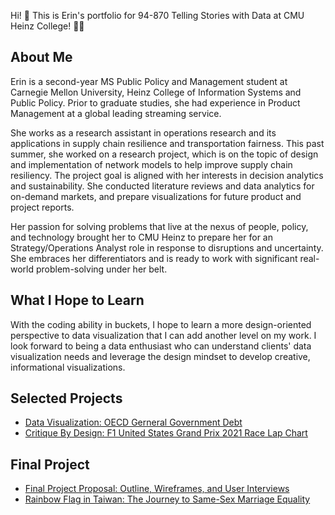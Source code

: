 Hi! 👋 This is Erin's portfolio for 94-870 Telling Stories with Data at CMU Heinz College! 🐕‍🦺

## About Me
Erin is a second-year MS Public Policy and Management student at Carnegie Mellon University, Heinz College of Information Systems and Public Policy. Prior to graduate studies, she had experience in Product Management at a global leading streaming service.

She works as a research assistant in operations research and its applications in supply chain resilience and transportation fairness. This past summer, she worked on a research project, which is on the topic of design and implementation of network models to help improve supply chain resiliency. The project goal is aligned with her interests in decision analytics and sustainability. She conducted literature reviews and data analytics for on-demand markets, and prepare visualizations for future product and project reports.

Her passion for solving problems that live at the nexus of people, policy, and technology brought her to CMU Heinz to prepare her for an Strategy/Operations Analyst role in response to disruptions and uncertainty. She embraces her differentiators and is ready to work with significant real-world problem-solving under her belt.

## What I Hope to Learn
With the coding ability in buckets, I hope to learn a more design-oriented perspective to data visualization that I can add another level on my work. I look forward to being a data enthusiast who can understand clients' data visualization needs and leverage the design mindset to develop creative, informational visualizations.

## Selected Projects
- [Data Visualization: OECD Gerneral Government Debt](https://err1nn.github.io/portfolio/data-viz-assignment)
- [Critique By Design: F1 United States Grand Prix 2021 Race Lap Chart](https://err1nn.github.io/portfolio/critique-by-design)

## Final Project
- [Final Project Proposal: Outline, Wireframes, and User Interviews](https://err1nn.github.io/portfolio/final-project)
- [Rainbow Flag in Taiwan: The Journey to Same-Sex Marriage Equality](https://carnegiemellon.shorthandstories.com/rainbow-flag-in-taiwan/index.html)
